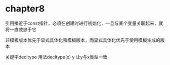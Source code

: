 # chapter8

引用接近于const指针，必须在创建时进行初始化，一旦与某个变量关联起来，就将一直效忠于它

非模板版本优先于显式具体化和模板版本，而显式具体化优先于使用模板生成的版本

关键字decltype 用法decltype(x) y 让y与x类型一致

